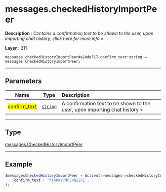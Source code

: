 # messages.checkedHistoryImportPeer

**Description** : *Contains a confirmation text to be shown to the user, upon importing chat history, click here for more info »*

**Layer** : 211

```tl
messages.checkedHistoryImportPeer#a24de717 confirm_text:string = messages.CheckedHistoryImportPeer;
```

---

## Parameters

| Name | Type | Description |
| :---: | :---: | :--- |
| <mark>confirm_text</mark> | [`string`](type/string) | A confirmation text to be shown to the user, upon importing chat history » |

---

## Type

[messages.CheckedHistoryImportPeer](type/messages.CheckedHistoryImportPeer)

---

## Example

```php
$messagesCheckedHistoryImportPeer = $client->messages->checkedHistoryImportPeer(
	confirm_text : 'hioRmz7dnJxNIZFE',
);
```